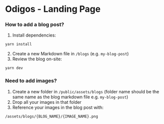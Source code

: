 # Odigos - Landing Page

### How to add a blog post?

1. Install dependencies:

```bash
yarn install
```

2. Create a new Markdown file in `/blogs` (e.g. `my-blog-post`)
3. Review the blog on-site:

```bash
yarn dev
```

### Need to add images?

1. Create a new folder in `/public/assets/blogs` (folder name should be the same name as the blog markdown file e.g. `my-blog-post`)
2. Drop all your images in that folder
3. Reference your images in the blog post with:

```bash
/assets/blogs/{BLOG_NAME}/{IMAGE_NAME}.png
```
